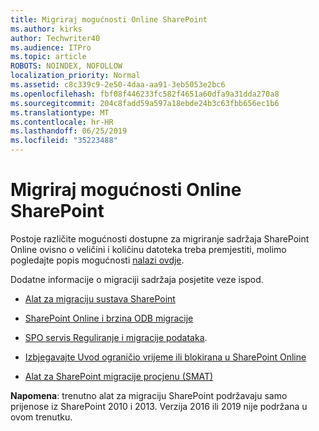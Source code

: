 ```yaml
---
title: Migriraj mogućnosti Online SharePoint
ms.author: kirks
author: Techwriter40
ms.audience: ITPro
ms.topic: article
ROBOTS: NOINDEX, NOFOLLOW
localization_priority: Normal
ms.assetid: c8c339c9-2e50-4daa-aa91-3eb5053e2bc6
ms.openlocfilehash: fbf08f446233fc582f4651a60dfa9a31dda270a8
ms.sourcegitcommit: 204c8fadd59a597a18ebde24b3c63fbb656ec1b6
ms.translationtype: MT
ms.contentlocale: hr-HR
ms.lasthandoff: 06/25/2019
ms.locfileid: "35223488"
---
```

# <a name="migrate-options-to-sharepoint-online"></a>Migriraj mogućnosti Online SharePoint

Postoje različite mogućnosti dostupne za migriranje sadržaja SharePoint Online ovisno o veličini i količinu datoteka treba premjestiti, molimo pogledajte popis mogućnosti [nalazi ovdje](https://docs.microsoft.com/sharepointmigration/migrate-to-sharepoint-online).

Dodatne informacije o migraciji sadržaja posjetite veze ispod.

- [Alat za migraciju sustava SharePoint](https://docs.microsoft.com/sharepointmigration/introducing-the-sharepoint-migration-tool)

- [SharePoint Online i brzina ODB migracije](https://docs.microsoft.com/sharepointmigration/sharepoint-online-and-onedrive-migration-speed)

- [SPO servis Reguliranje i migracije podataka](https://blogs.technet.microsoft.com/sposupport/2017/08/12/data-migration-and-spo-service-throttling/).


- [Izbjegavajte Uvod ograničio vrijeme ili blokirana u SharePoint Online](https://docs.microsoft.com/sharepoint/dev/general-development/how-to-avoid-getting-throttled-or-blocked-in-sharepoint-online)

- [Alat za SharePoint migracije procjenu (SMAT)](https://www.microsoft.com/download/details.aspx?id=53598&amp;751be11f-ede8-5a0c-058c-2ee190a24fa6=True)

**Napomena**: trenutno alat za migraciju SharePoint podržavaju samo prijenose iz SharePoint 2010 i 2013. Verzija 2016 ili 2019 nije podržana u ovom trenutku.
